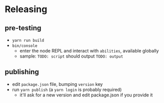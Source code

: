 # Releasing

## pre-testing
- `yarn run build`
- `bin/console`
  - enter the node REPL and interact with `abilities`, available globally
  - sample: `TODO: script` should output `TODO: output`


## publishing
- edit `package.json` file, bumping `version` key
- run `yarn publish` (a `yarn login` is probably required)
  + it'll ask for a new version and edit package.json if you provide it
